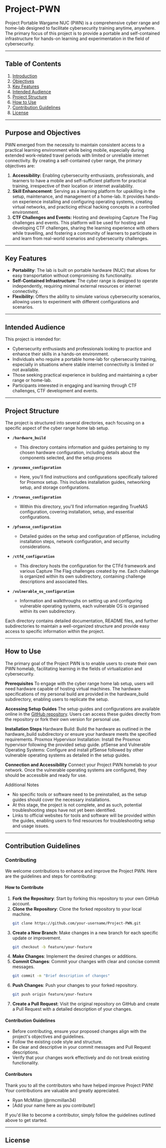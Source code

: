 # Project-PWN
Project Portable Wargame NUC (PWN) is a comprehensive cyber range and home-lab designed to facilitate cybersecurity training anytime, anywhere. The primary focus of this project is to provide a portable and self-contained infrastructure for hands-on learning and experimentation in the field of cybersecurity.

---
## Table of Contents
1. [Introduction](#Project-PWN)
2. [Objectives](#purpose-and-objectives)
3. [Key Features](#key-features)
4. [Intended Audience](#intended-audience)
5. [Project Structure](#project-structure)
6. [How to Use](#how-to-use)
7. [Contribution Guidelines](#contribution-guidelines)
8. [License](#License)

---
## Purpose and Objectives

PWN emerged from the necessity to maintain consistent access to a practical learning environment while being mobile, especially during extended work-related travel periods with limited or unreliable internet connectivity. By creating a self-contained cyber range, the primary objectives are:

1. **Accessibility:** Enabling cybersecurity enthusiasts, professionals, and learners to have a mobile and self-sufficient platform for practical training, irrespective of their location or internet availability.
2. **Skill Enhancement**: Serving as a learning platform for upskilling in the setup, maintenance, and management of a home-lab. It provides hands-on experience installing and configuring operating systems, creating virtual networks, and practicing ethical hacking concepts in a controlled environment.
3. **CTF Challenges and Events:** Hosting and developing Capture The Flag challenges and events. This platform will be used for hosting and developing CTF challenges, sharing the learning experience with others while travelling, and fostering a community of learners to participate in and learn from real-world scenarios and cybersecurity challenges.

---
## Key Features
- **Portability**: The lab is built on portable hardware (NUC) that allows for easy transportation without compromising its functionality.
- **Self-Contained Infrastructure**: The cyber range is designed to operate independently, requiring minimal external resources or internet connectivity.
- **Flexibility:** Offers the ability to simulate various cybersecurity scenarios, allowing users to experiment with different configurations and scenarios.

---
## Intended Audience
This project is intended for:

- Cybersecurity enthusiasts and professionals looking to practice and enhance their skills in a hands-on environment.
- Individuals who require a portable home-lab for cybersecurity training, especially in situations where stable internet connectivity is limited or not available.
- Those seeking practical experience in building and maintaining a cyber range or home-lab.
- Participants interested in engaging and learning through CTF challenges, CTF development and events.

---
## Project Structure

The project is structured into several directories, each focusing on a specific aspect of the cyber range home lab setup.

- **`/hardware_build`**
  - This directory contains information and guides pertaining to my chosen hardware configuration, including details about the components selected, and the setup process

- **`/proxmox_configuration`**
  - Here, you'll find instructions and configurations specifically tailored for Proxmox setup. This includes installation guides, networking setup, and storage configurations.

- **`/truenas_configuration`**
  - Within this directory, you'll find information regarding TrueNAS configuration, covering installation, setup, and essential configurations.

- **`/pfsense_configuration`**
  - Detailed guides on the setup and configuration of pfSense, including installation steps, network configuration, and security considerations.

- **`/ctfd_configuration`**
  - This directory hosts the configuration for the CTFd framework and various Capture The Flag challenges created by me. Each challenge is organized within its own subdirectory, containing challenge descriptions and associated files.

- **`/vulnerable_os_configuration`**
  - Information and walkthroughs on setting up and configuring vulnerable operating systems, each vulnerable OS is organised within its own subdirectory.

Each directory contains detailed documentation, README files, and further subdirectories to maintain a well-organized structure and provide easy access to specific information within the project.

---
## How to Use
The primary goal of the Project PWN is to enable users to create their own PWN homelab, facilitating learning in the fields of virtualization and cybersecurity.

**Prerequisites**
To engage with the cyber range home lab setup, users will need hardware capable of hosting virtual machines. The hardware specifications of my personal build are provided in the hardware_build subdirectory, enabling users to replicate the setup.

**Accessing Setup Guides**
The setup guides and configurations are available online in the [GitHub repository](https://github.com/rmcmillan34/Project-PWN). Users can access these guides directly from the repository or fork their own version for personal use.

**Installation Steps**
Hardware Build: Build the hardware as outlined in the hardware_build subdirectory or ensure your hardware meets the specified requirements.
Proxmox Hypervisor Installation: Install the Proxmox hypervisor following the provided setup guide.
pfSense and Vulnerable Operating Systems: Configure and install pfSense followed by other vulnerable operating systems as detailed in the setup guides.

**Connection and Accessibility**
Connect your Project PWN homelab to your network. Once the vulnerable operating systems are configured, they should be accessible and ready for use.

Additional Notes
- No specific tools or software need to be preinstalled, as the setup guides should cover the necessary installations.
- At this stage, the project is not complete, and as such, potential troubleshooting steps have not yet been identified.
- Links to official websites for tools and software will be provided within the guides, enabling users to find resources for troubleshooting setup and usage issues.

---
## Contribution Guidelines
### Contributing

We welcome contributions to enhance and improve the Project PWN. Here are the guidelines and steps for contributing:

#### How to Contribute

1. **Fork the Repository**: Start by forking this repository to your own GitHub account.
2. **Clone the Repository**: Clone the forked repository to your local machine.
    ```bash
    git clone https://github.com/your-username/Project-PWN.git
    ```
3. **Create a New Branch**: Make changes in a new branch for each specific update or improvement.
    ```bash
    git checkout -b feature/your-feature
    ```
4. **Make Changes**: Implement the desired changes or additions.
5. **Commit Changes**: Commit your changes with clear and concise commit messages.
    ```bash
    git commit -m "Brief description of changes"
    ```
6. **Push Changes**: Push your changes to your forked repository.
    ```bash
    git push origin feature/your-feature
    ```
7. **Create a Pull Request**: Visit the original repository on GitHub and create a Pull Request with a detailed description of your changes.

#### Contribution Guidelines

- Before contributing, ensure your proposed changes align with the project's objectives and guidelines.
- Follow the existing code style and structure.
- Be clear and descriptive in your commit messages and Pull Request descriptions.
- Verify that your changes work effectively and do not break existing functionality.

#### Contributors

Thank you to all the contributors who have helped improve Project PWN! Your contributions are valuable and greatly appreciated.

- Ryan McMillan (@rmcmillan34)
- [Add your name here as you contribute!]

If you'd like to become a contributor, simply follow the guidelines outlined above to get started.

---
## License
